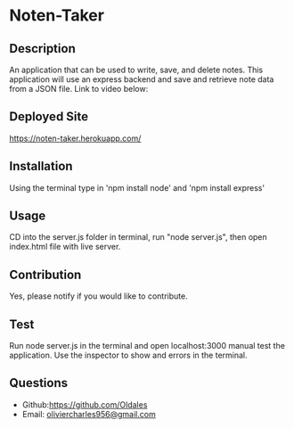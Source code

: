 # Noten-Taker

 ## Description
  An application that can be used to write, save, and delete notes. This application will use an express backend and save and retrieve note data from a JSON file.
  Link to video below:
   
  ## Deployed Site
https://noten-taker.herokuapp.com/

  ## Installation
  Using the terminal type in 'npm install node' and 'npm install express'
  ## Usage
  CD into the server.js folder in terminal, run "node server.js", then open index.html file with live server.
 
  ## Contribution
  Yes, please notify if you would like to contribute. 
  
  ## Test
  Run node server.js in the terminal and open localhost:3000 manual test the application. Use the inspector to show and errors in the terminal.
  
   ## Questions
  - Github:https://github.com/Oldales
  - Email: oliviercharles956@gmail.com
